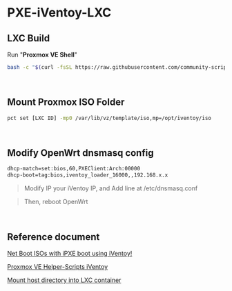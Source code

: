 # PXE-iVentoy-LXC

## LXC Build

Run "**Proxmox VE Shell**"

```sh
bash -c "$(curl -fsSL https://raw.githubusercontent.com/community-scripts/ProxmoxVE/main/ct/iventoy.sh)"
```
&nbsp;

## Mount Proxmox ISO Folder
```sh
pct set [LXC ID] -mp0 /var/lib/vz/template/iso,mp=/opt/iventoy/iso
```
&nbsp;

## Modify OpenWrt dnsmasq config
```sh
dhcp-match=set:bios,60,PXEClient:Arch:00000
dhcp-boot=tag:bios,iventoy_loader_16000,,192.168.x.x
```
> Modify IP your iVentoy IP, and Add line at /etc/dnsmasq.conf

> Then, reboot OpenWrt

&nbsp;

## Reference document
[Net Boot ISOs with iPXE boot using iVentoy!](https://youtu.be/2cajcKWlYyk)

[Proxmox VE Helper-Scripts iVentoy](https://community-scripts.github.io/ProxmoxVE/scripts?id=iventoy)

[Mount host directory into LXC container](https://forum.proxmox.com/threads/mount-host-directory-into-lxc-container.66555/)
